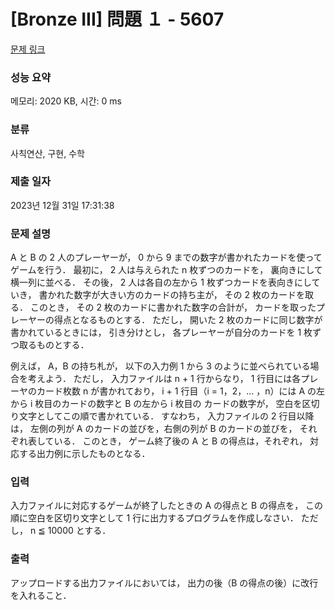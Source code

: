 # [Bronze III] 問題 １ - 5607 

[문제 링크](https://www.acmicpc.net/problem/5607) 

### 성능 요약

메모리: 2020 KB, 시간: 0 ms

### 분류

사칙연산, 구현, 수학

### 제출 일자

2023년 12월 31일 17:31:38

### 문제 설명

<p>A と B の 2 人のプレーヤーが， 0 から 9 までの数字が書かれたカードを使ってゲームを行う． 最初に， 2 人は与えられた n 枚ずつのカードを， 裏向きにして横一列に並べる． その後， 2 人は各自の左から 1 枚ずつカードを表向きにしていき， 書かれた数字が大きい方のカードの持ち主が， その 2 枚のカードを取る． このとき， その 2 枚のカードに書かれた数字の合計が， カードを取ったプレーヤーの得点となるものとする． ただし， 開いた 2 枚のカードに同じ数字が書かれているときには， 引き分けとし， 各プレーヤーが自分のカードを 1 枚ずつ取るものとする．</p>

<p>例えば， A，B の持ち札が， 以下の入力例 1 から 3 のように並べられている場合を考えよう． ただし， 入力ファイルは n + 1 行からなり， 1 行目には各プレーヤのカード枚数 n が書かれており， i + 1 行目（i = 1，2，... ，n）には A の左から i 枚目のカードの数字と B の左から i 枚目の カードの数字が， 空白を区切り文字としてこの順で書かれている． すなわち， 入力ファイルの 2 行目以降は， 左側の列が A のカードの並びを，右側の列が B のカードの並びを， それぞれ表している． このとき， ゲーム終了後の A と B の得点は，それぞれ， 対応する出力例に示したものとなる．</p>

### 입력 

 <p>入力ファイルに対応するゲームが終了したときの A の得点と B の得点を， この順に空白を区切り文字として 1 行に出力するプログラムを作成しなさい． ただし， n ≦ 10000 とする．</p>

### 출력 

 <p>アップロードする出力ファイルにおいては， 出力の後（B の得点の後）に改行を入れること．</p>

